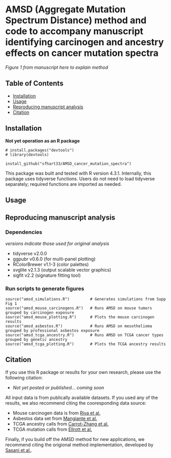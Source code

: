 # AMSD (Aggregate Mutation Spectrum Distance) method and code to accompany manuscript identifying carcinogen and ancestry effects on cancer mutation spectra

*Figure 1 from manuscript here to explain method*




## Table of Contents
- [Installation](#installation)
- [Usage](#usage)
- [Reproducing manuscript analysis](#reproducing-manuscript-analysis)
- [Citation](#citation)




## Installation

**Not yet operation as an R package**

```
# install.packages("devtools")
# library(devtools)

install_github("sfhart33/AMSD_cancer_mutation_spectra")
```

This package was built and tested with R version 4.3.1. Internally, this package uses tidyverse functions. Users do not need to load tidyverse separately; required functions are imported as needed.




## Usage




## Reproducing manuscript analysis

### Dependencies
*versions indicate those used for original analysis*
- tidyverse     v2.0.0
- ggpubr        v0.6.0   (for multi-panel plotting)
- RColorBrewer  v1.1-3   (color palettes)
- svglite       v2.1.3   (output scalable vector graphics)
- sigfit        v2.2     (signature fitting tool)

### Run scripts to generate figures
```
source("amsd_simulations.R")         # Generates simulations from Supp Fig 1
source("amsd_mouse_carcinogens.R")   # Runs AMSD on mouse tumors grouped by carcinogen exposure
source("amsd_mouse_plotting.R")      # Plots the mouse carcinogen results
source("amsd_asbestos.R")            # Runs AMSD on mesothelioma grouped by professional asbestos exposure
source("amsd_tcga_ancestry.R")       # Runs AMSD on TCGA cancer types grouped by genetic ancestry 
source("amsd_tcga_plotting.R")       # Plots the TCGA ancestry results
```

## Citation

If you use this R package or results for your own research, please use the following citation:

- *Not yet posted or published... coming soon*

All input data is from publically available datasets. If you used any of the results, we also recommend citing the cooresponding data source:

- Mouse carcinogen data is from [Riva et al.](https://www.nature.com/articles/s41588-020-0692-4)
- Asbestos data set from [Mangiante et al.](https://www.nature.com/articles/s41588-023-01321-1)
- TCGA ancestry calls from [Carrot-Zhang et al.](https://www.sciencedirect.com/science/article/pii/S1535610820302117?via%3Dihub)
- TCGA mutation calls from [Ellrott et al.](https://www.sciencedirect.com/science/article/pii/S2405471218300966?via%3Dihub)

Finally, if you build off the AMSD method for new applications, we recommend citing the origional method implementation, developed by [Sasani et al.](https://elifesciences.org/articles/89096).

